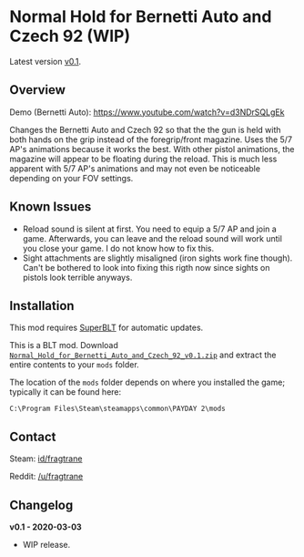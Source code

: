 # Normal Hold for Bernetti Auto and Czech 92 (WIP)

Latest version [v0.1](https://github.com/fragtrane/Payday-2-Mods/raw/master/Normal%20Hold%20for%20Bernetti%20Auto%20and%20Czech%2092/Normal_Hold_for_Bernetti_Auto_and_Czech_92_v0.1.zip).

## Overview

Demo (Bernetti Auto): https://www.youtube.com/watch?v=d3NDrSQLgEk

Changes the Bernetti Auto and Czech 92 so that the the gun is held with both hands on the grip instead of the foregrip/front magazine. Uses the 5/7 AP's animations because it works the best. With other pistol animations, the magazine will appear to be floating during the reload. This is much less apparent with 5/7 AP's animations and may not even be noticeable depending on your FOV settings.

## Known Issues

- Reload sound is silent at first. You need to equip a 5/7 AP and join a game. Afterwards, you can leave and the reload sound will work until you close your game. I do not know how to fix this.
- Sight attachments are slightly misaligned (iron sights work fine though). Can't be bothered to look into fixing this rigth now since sights on pistols look terrible anyways.

## Installation

This mod requires [SuperBLT](https://superblt.znix.xyz) for automatic updates.

This is a BLT mod. Download [`Normal_Hold_for_Bernetti_Auto_and_Czech_92_v0.1.zip`](https://github.com/fragtrane/Payday-2-Mods/raw/master/Normal%20Hold%20for%20Bernetti%20Auto%20and%20Czech%2092/Normal_Hold_for_Bernetti_Auto_and_Czech_92_v0.1.zip) and extract the entire contents to your `mods` folder.

The location of the `mods` folder depends on where you installed the game; typically it can be found here:

```
C:\Program Files\Steam\steamapps\common\PAYDAY 2\mods
```

## Contact

Steam: [id/fragtrane](https://steamcommunity.com/id/fragtrane)

Reddit: [/u/fragtrane](https://www.reddit.com/user/fragtrane)

## Changelog

**v0.1 - 2020-03-03**

- WIP release.
